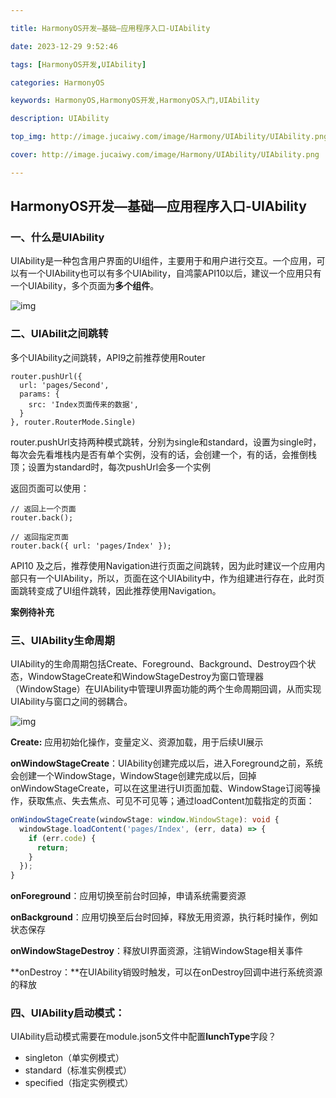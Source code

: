 ```yaml
---

title: HarmonyOS开发—基础—应用程序入口-UIAbility

date: 2023-12-29 9:52:46

tags: [HarmonyOS开发,UIAbility]

categories: HarmonyOS

keywords: HarmonyOS,HarmonyOS开发,HarmonyOS入门,UIAbility

description: UIAbility

top_img: http://image.jucaiwy.com/image/Harmony/UIAbility/UIAbility.png	

cover: http://image.jucaiwy.com/image/Harmony/UIAbility/UIAbility.png

---
```


## HarmonyOS开发—基础—应用程序入口-UIAbility



### 一、什么是UIAbility

UIAbility是一种包含用户界面的UI组件，主要用于和用户进行交互。一个应用，可以有一个UIAbility也可以有多个UIAbility，自鸿蒙API10以后，建议一个应用只有一个UIAbility，多个页面为**多个组件**。

![img](http://image.jucaiwy.com/image/Harmony/UIAbility/single.png)



### 二、UIAbilit之间跳转

 多个UIAbility之间跳转，API9之前推荐使用Router

```
router.pushUrl({
  url: 'pages/Second',
  params: {
    src: 'Index页面传来的数据',
  }
}, router.RouterMode.Single)
```

router.pushUrl支持两种模式跳转，分别为single和standard，设置为single时，每次会先看堆栈内是否有单个实例，没有的话，会创建一个，有的话，会推倒栈顶；设置为standard时，每次pushUrl会多一个实例

返回页面可以使用：

```
// 返回上一个页面
router.back();

// 返回指定页面
router.back({ url: 'pages/Index' });
```

API10 及之后，推荐使用Navigation进行页面之间跳转，因为此时建议一个应用内部只有一个UIAbility，所以，页面在这个UIAbility中，作为组建进行存在，此时页面跳转变成了UI组件跳转，因此推荐使用Navigation。



**案例待补充**



### 三、UIAbility生命周期

UIAbility的生命周期包括Create、Foreground、Background、Destroy四个状态，WindowStageCreate和WindowStageDestroy为窗口管理器（WindowStage）在UIAbility中管理UI界面功能的两个生命周期回调，从而实现UIAbility与窗口之间的弱耦合。

![img](http://image.jucaiwy.com/image/Harmony/UIAbility/lifecycle.png)



**Create:** 应用初始化操作，变量定义、资源加载，用于后续UI展示

**onWindowStageCreate**：UIAbility创建完成以后，进入Foreground之前，系统会创建一个WindowStage，WindowStage创建完成以后，回掉onWindowStageCreate，可以在这里进行UI页面加载、WindowStage订阅等操作，获取焦点、失去焦点、可见不可见等；通过loadContent加载指定的页面：

```typescript
onWindowStageCreate(windowStage: window.WindowStage): void {
  windowStage.loadContent('pages/Index', (err, data) => {
    if (err.code) {
      return;
    }
  });
}
```

**onForeground**：应用切换至前台时回掉，申请系统需要资源

**onBackground**：应用切换至后台时回掉，释放无用资源，执行耗时操作，例如状态保存

**onWindowStageDestroy**：释放UI界面资源，注销WindowStage相关事件

**onDestroy：**在UIAbility销毁时触发，可以在onDestroy回调中进行系统资源的释放

### 四、UIAbility启动模式：

UIAbility启动模式需要在module.json5文件中配置**lunchType**字段？

- singleton（单实例模式）
- standard（标准实例模式）
- specified（指定实例模式）

